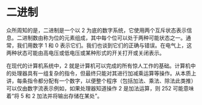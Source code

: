 # 二进制

众所周知的是，二进制是一个以 2 为底的数字系统，它使用两个互斥状态表示信息。二进制数由称为位的元素组成，其中每个位可以处于两种可能状态之一。通常，我们用数字 1 和 0 表示它们。我们也谈到它们的正确与错误。在电气上，这两种状态可能由高电压或低电压或某种形式的开关打开或关闭表示。

在现代的计算机系统中，2 就是计算机可以完成的所有惊人工作的基础。计算机中的处理器具有一组复杂的指令，但最终只能对其进行加减乘运算等操作。从本质上讲，每条指令都分配有一个数字，以便整个程序（包括加法、乘法、除法此类推）可以仅由数字流表示例如，如果处理器知道操作 2 是加法运算，则 252 可能意味着“将 5 和 2 加法并将输出存储在某处”。
